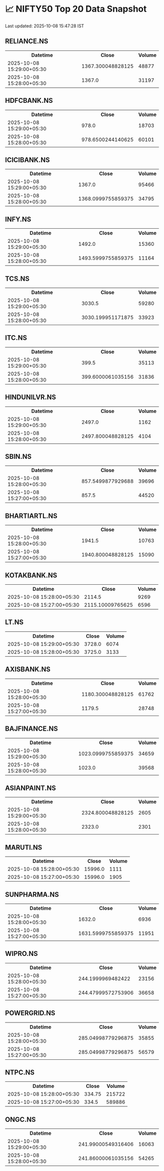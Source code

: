 # 📈 NIFTY50 Top 20 Data Snapshot

Last updated: 2025-10-08 15:47:28 IST

## RELIANCE.NS

<table>
  <tr><th>Datetime</th><th>Close</th><th>Volume</th></tr>
  <tr><td>2025-10-08 15:29:00+05:30</td><td>1367.300048828125</td><td>48877</td></tr>
  <tr><td>2025-10-08 15:28:00+05:30</td><td>1367.0</td><td>31197</td></tr>
</table>

## HDFCBANK.NS

<table>
  <tr><th>Datetime</th><th>Close</th><th>Volume</th></tr>
  <tr><td>2025-10-08 15:29:00+05:30</td><td>978.0</td><td>18703</td></tr>
  <tr><td>2025-10-08 15:28:00+05:30</td><td>978.6500244140625</td><td>60101</td></tr>
</table>

## ICICIBANK.NS

<table>
  <tr><th>Datetime</th><th>Close</th><th>Volume</th></tr>
  <tr><td>2025-10-08 15:29:00+05:30</td><td>1367.0</td><td>95466</td></tr>
  <tr><td>2025-10-08 15:28:00+05:30</td><td>1368.0999755859375</td><td>34795</td></tr>
</table>

## INFY.NS

<table>
  <tr><th>Datetime</th><th>Close</th><th>Volume</th></tr>
  <tr><td>2025-10-08 15:29:00+05:30</td><td>1492.0</td><td>15360</td></tr>
  <tr><td>2025-10-08 15:28:00+05:30</td><td>1493.5999755859375</td><td>11164</td></tr>
</table>

## TCS.NS

<table>
  <tr><th>Datetime</th><th>Close</th><th>Volume</th></tr>
  <tr><td>2025-10-08 15:29:00+05:30</td><td>3030.5</td><td>59280</td></tr>
  <tr><td>2025-10-08 15:28:00+05:30</td><td>3030.199951171875</td><td>33923</td></tr>
</table>

## ITC.NS

<table>
  <tr><th>Datetime</th><th>Close</th><th>Volume</th></tr>
  <tr><td>2025-10-08 15:29:00+05:30</td><td>399.5</td><td>35113</td></tr>
  <tr><td>2025-10-08 15:28:00+05:30</td><td>399.6000061035156</td><td>31836</td></tr>
</table>

## HINDUNILVR.NS

<table>
  <tr><th>Datetime</th><th>Close</th><th>Volume</th></tr>
  <tr><td>2025-10-08 15:29:00+05:30</td><td>2497.0</td><td>1162</td></tr>
  <tr><td>2025-10-08 15:28:00+05:30</td><td>2497.800048828125</td><td>4104</td></tr>
</table>

## SBIN.NS

<table>
  <tr><th>Datetime</th><th>Close</th><th>Volume</th></tr>
  <tr><td>2025-10-08 15:28:00+05:30</td><td>857.5499877929688</td><td>39696</td></tr>
  <tr><td>2025-10-08 15:27:00+05:30</td><td>857.5</td><td>44520</td></tr>
</table>

## BHARTIARTL.NS

<table>
  <tr><th>Datetime</th><th>Close</th><th>Volume</th></tr>
  <tr><td>2025-10-08 15:28:00+05:30</td><td>1941.5</td><td>10763</td></tr>
  <tr><td>2025-10-08 15:27:00+05:30</td><td>1940.800048828125</td><td>15090</td></tr>
</table>

## KOTAKBANK.NS

<table>
  <tr><th>Datetime</th><th>Close</th><th>Volume</th></tr>
  <tr><td>2025-10-08 15:28:00+05:30</td><td>2114.5</td><td>9269</td></tr>
  <tr><td>2025-10-08 15:27:00+05:30</td><td>2115.10009765625</td><td>6596</td></tr>
</table>

## LT.NS

<table>
  <tr><th>Datetime</th><th>Close</th><th>Volume</th></tr>
  <tr><td>2025-10-08 15:29:00+05:30</td><td>3728.0</td><td>6074</td></tr>
  <tr><td>2025-10-08 15:28:00+05:30</td><td>3725.0</td><td>3133</td></tr>
</table>

## AXISBANK.NS

<table>
  <tr><th>Datetime</th><th>Close</th><th>Volume</th></tr>
  <tr><td>2025-10-08 15:28:00+05:30</td><td>1180.300048828125</td><td>61762</td></tr>
  <tr><td>2025-10-08 15:27:00+05:30</td><td>1179.5</td><td>28748</td></tr>
</table>

## BAJFINANCE.NS

<table>
  <tr><th>Datetime</th><th>Close</th><th>Volume</th></tr>
  <tr><td>2025-10-08 15:29:00+05:30</td><td>1023.0999755859375</td><td>34659</td></tr>
  <tr><td>2025-10-08 15:28:00+05:30</td><td>1023.0</td><td>39568</td></tr>
</table>

## ASIANPAINT.NS

<table>
  <tr><th>Datetime</th><th>Close</th><th>Volume</th></tr>
  <tr><td>2025-10-08 15:29:00+05:30</td><td>2324.800048828125</td><td>2605</td></tr>
  <tr><td>2025-10-08 15:28:00+05:30</td><td>2323.0</td><td>2301</td></tr>
</table>

## MARUTI.NS

<table>
  <tr><th>Datetime</th><th>Close</th><th>Volume</th></tr>
  <tr><td>2025-10-08 15:28:00+05:30</td><td>15996.0</td><td>1111</td></tr>
  <tr><td>2025-10-08 15:27:00+05:30</td><td>15996.0</td><td>1905</td></tr>
</table>

## SUNPHARMA.NS

<table>
  <tr><th>Datetime</th><th>Close</th><th>Volume</th></tr>
  <tr><td>2025-10-08 15:28:00+05:30</td><td>1632.0</td><td>6936</td></tr>
  <tr><td>2025-10-08 15:27:00+05:30</td><td>1631.5999755859375</td><td>11951</td></tr>
</table>

## WIPRO.NS

<table>
  <tr><th>Datetime</th><th>Close</th><th>Volume</th></tr>
  <tr><td>2025-10-08 15:28:00+05:30</td><td>244.1999969482422</td><td>23156</td></tr>
  <tr><td>2025-10-08 15:27:00+05:30</td><td>244.47999572753906</td><td>36658</td></tr>
</table>

## POWERGRID.NS

<table>
  <tr><th>Datetime</th><th>Close</th><th>Volume</th></tr>
  <tr><td>2025-10-08 15:28:00+05:30</td><td>285.04998779296875</td><td>35855</td></tr>
  <tr><td>2025-10-08 15:27:00+05:30</td><td>285.04998779296875</td><td>56579</td></tr>
</table>

## NTPC.NS

<table>
  <tr><th>Datetime</th><th>Close</th><th>Volume</th></tr>
  <tr><td>2025-10-08 15:28:00+05:30</td><td>334.75</td><td>215722</td></tr>
  <tr><td>2025-10-08 15:27:00+05:30</td><td>334.5</td><td>589886</td></tr>
</table>

## ONGC.NS

<table>
  <tr><th>Datetime</th><th>Close</th><th>Volume</th></tr>
  <tr><td>2025-10-08 15:29:00+05:30</td><td>241.99000549316406</td><td>16063</td></tr>
  <tr><td>2025-10-08 15:28:00+05:30</td><td>241.86000061035156</td><td>54265</td></tr>
</table>

